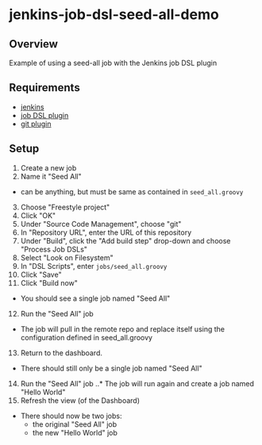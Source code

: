 # jenkins-job-dsl-seed-all-demo

## Overview

Example of using a seed-all job with the Jenkins job DSL plugin

## Requirements

* [jenkins](https://jenkins.io/)
* [job DSL plugin](https://wiki.jenkins-ci.org/display/JENKINS/Job+DSL+Plugin)
* [git plugin](https://wiki.jenkins-ci.org/display/JENKINS/Git+Plugin)

## Setup

1. Create a new job
2. Name it "Seed All"
  * can be anything, but must be same as contained in `seed_all.groovy`
3. Choose "Freestyle project"
4. Click "OK"
5. Under "Source Code Management", choose "git"
6. In "Repository URL", enter the URL of this repository
7. Under "Build", click the "Add build step" drop-down and choose "Process Job DSLs"
8. Select "Look on Filesystem"
9. In "DSL Scripts", enter `jobs/seed_all.groovy`
10. Click "Save"
11. Click "Build now"
  * You should see a single job named "Seed All"
12. Run the "Seed All" job
  * The job will pull in the remote repo and replace itself using the configuration defined in seed_all.groovy
13. Return to the dashboard.
  * There should still only be a single job named "Seed All"
14. Run the "Seed All" job
..* The job will run again and create a job named "Hello World"
15. Refresh the view (of the Dashboard)
  * There should now be two jobs:
    * the original "Seed All" job
    * the new "Hello World" job
